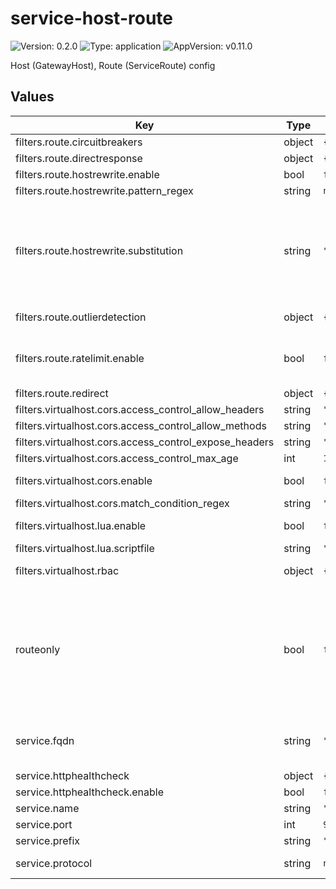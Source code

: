 # service-host-route

![Version: 0.2.0](https://img.shields.io/badge/Version-0.2.0-informational?style=flat-square) ![Type: application](https://img.shields.io/badge/Type-application-informational?style=flat-square) ![AppVersion: v0.11.0](https://img.shields.io/badge/AppVersion-v0.11.0-informational?style=flat-square)

Host (GatewayHost), Route (ServiceRoute) config

## Values

| Key | Type | Default | Description |
|-----|------|---------|-------------|
| filters.route.circuitbreakers | object | `{"enable":false,"max_connections":100,"max_pending_requests":101,"max_requests":102,"max_retries":103}` | enable/configure circuit breakers for this route |
| filters.route.directresponse | object | `{"enable":false}` | used to send a direct response |
| filters.route.hostrewrite.enable | bool | `false` |  |
| filters.route.hostrewrite.pattern_regex | string | `nil` |  |
| filters.route.hostrewrite.substitution | string | `"newhost.com"` | if `pattern_regex` is empty, simply replace host with the value specified in `substitution` if `pattern_regex` is not empty, match groups in pattern can be used to rewrite this host https://www.envoyproxy.io/docs/envoy/latest/api-v3/config/route/v3/route_components.proto#envoy-v3-api-field-config-route-v3-routeaction-host-rewrite-path-regex |
| filters.route.outlierdetection | object | `{"consecutive_5xx":5,"consecutive_gateway_failure":5,"enable":false,"enforcing_consecutive_5xx":5,"enforcing_consecutive_gateway_failure":5}` | enable/configure outliner detection settings for this route |
| filters.route.ratelimit.enable | bool | `false` | enable configuration to send rate-limit descriptors for this route to global rate-limit engine example descriptors from template file are installed Note: these may have to be fine-tuned for the use-case |
| filters.route.redirect | object | `{"enable":false,"host_redirect":"enroutedemo.com","path_redirect":"/get","port_redirect":8081,"prefix_rewrite":"/get_rewrite","regex_redirect":"redirect","response_code":302,"scheme_redirect":"http","strip_query":false}` | redirect a request using these settings TODO |
| filters.virtualhost.cors.access_control_allow_headers | string | `"Content-Type"` |  |
| filters.virtualhost.cors.access_control_allow_methods | string | `"GET, OPTIONS"` |  |
| filters.virtualhost.cors.access_control_expose_headers | string | `"*"` |  |
| filters.virtualhost.cors.access_control_max_age | int | `120` |  |
| filters.virtualhost.cors.enable | bool | `false` | when enabled, cors filter is associated with this virtualhost |
| filters.virtualhost.cors.match_condition_regex | string | `"\\\\*"` |  |
| filters.virtualhost.lua.enable | bool | `false` | when enabled, lua filter is associated with this virtualhost |
| filters.virtualhost.lua.scriptfile | string | `"files/script.lua"` |  |
| filters.virtualhost.rbac | object | `{"enable":false}` | when enabled, cors filter is associated with this virtualhost |
| routeonly | bool | `false` | when set to true, create `ServiceRoute` when set to false, create `GatewayHost` A `GatewayHost` creates a Host with Fqdn and a Route  eg: GatewayHost(fqdn='foo.com', route='/bar') creates Host(fqdn='foo.com'), Route('/bar) A `ServiceRoute` creates a Route and associates it with an existing Host  eg: ServiceRoute (fqdn='foo.com', route='/baz') creates Route('/baz) and associates it with Host('/foo') A `ServiceRoute` is used when a Host is already created using `ServiceRoute` |
| service.fqdn | string | `""` | fqdn for the service being configured When `ServiceRoute` is created, a Host with this Fqdn is created When `ServiceRoute` is created, a route is associated with a Host with this Fqdn |
| service.httphealthcheck | object | `{"enable":false,"healthy_threshold_count":3,"host":"hc","interval_seconds":5,"path":"/","timeout_seconds":3,"unhealthy_threshold_count":3}` | Define healthcheck for this service |
| service.httphealthcheck.enable | bool | `false` | When enabled, health checks are installed |
| service.name | string | `"httpbin"` | Name of the service |
| service.port | int | `9000` | Port on which the clusterIP service is accessible |
| service.prefix | string | `"/"` | L7 prefix on which to make the service routable |
| service.protocol | string | `nil` | Set protocol to "h2c" for a grpc service, else leave empty |

